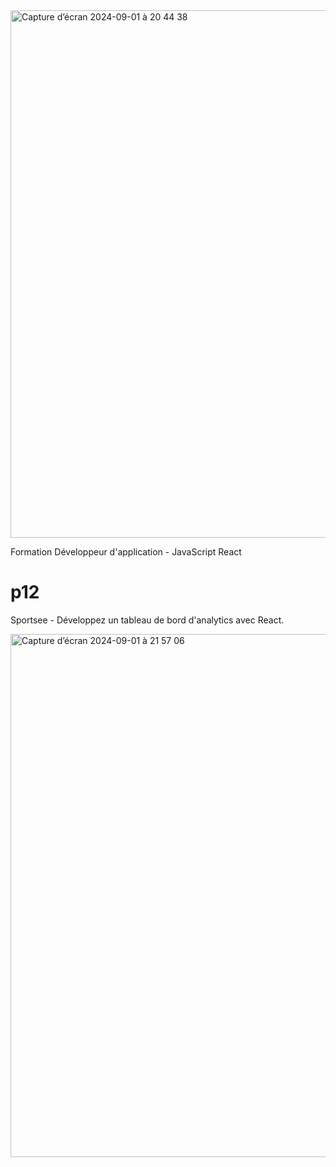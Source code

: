 

<img width="844" alt="Capture d’écran 2024-09-01 à 20 44 38" src="https://github.com/user-attachments/assets/c2d4f6c1-eee7-4226-9c26-496dc983f078">

Formation Développeur d'application - JavaScript React

# p12

Sportsee - Développez un tableau de bord d'analytics avec React.


<img width="837" alt="Capture d’écran 2024-09-01 à 21 57 06" src="https://github.com/user-attachments/assets/3809f6cd-ed41-4d0b-99b9-0291fdb8c79c">
